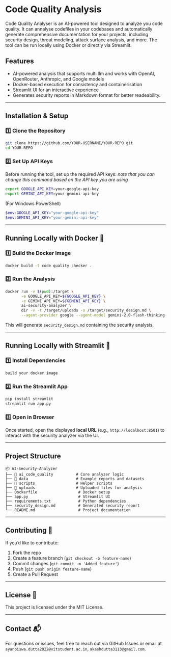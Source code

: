 # Code Quality Analysis

Code Quality Analyser is an AI-powered tool designed to analyze you code quality. It can annalyse codefiles in your codebases and automatically generate comprehensive documentation for your projects, including security design, threat modeling, attack surface analysis, and more. The tool can be run locally using Docker or directly via Streamlit.

## Features
- AI-powered analysis that supports multi llm and works with OpenAI, OpenRouter, Anthropic, and Google models
- Docker-based execution for consistency and containerisation
- Streamlit UI for an interactive experience
- Generates security reports in Markdown format for better readeability.

---

## Installation & Setup

### 1️⃣ Clone the Repository
```sh
git clone https://github.com/YOUR-USERNAME/YOUR-REPO.git
cd YOUR-REPO
```

### 2️⃣ Set Up API Keys
Before running the tool, set up the required API keys:
*note that you can change this command based on the API key you are using*
```sh
export GOOGLE_API_KEY=your-google-api-key
export GEMINI_API_KEY=your-gemini-api-key
```
(For Windows PowerShell)
```powershell
$env:GOOGLE_API_KEY="your-google-api-key"
$env:GEMINI_API_KEY="your-gemini-api-key"
```

---

## Running Locally with Docker 🐳

### 1️⃣ Build the Docker Image
```sh
docker build -t code quality checker .
```

### 2️⃣ Run the Analysis
```sh
docker run -v $(pwd):/target \
       -e GOOGLE_API_KEY=${GOOGLE_API_KEY} \
       -e GEMINI_API_KEY=${GEMINI_API_KEY} \
       ai-security-analyzer \
       dir -v -t /target/uploads -o /target/security_design.md \
       --agent-provider google --agent-model gemini-2.0-flash-thinking-exp
```
This will generate `security_design.md` containing the security analysis.

---

## Running Locally with Streamlit 🚀

### 1️⃣ Install Dependencies
```sh
build your docker image
```

### 2️⃣ Run the Streamlit App
```sh
pip install streamlit
streamlit run app.py
```

### 3️⃣ Open in Browser
Once started, open the displayed **local URL** (e.g., `http://localhost:8501`) to interact with the security analyzer via the UI.

---

## Project Structure
```
📦 AI-Security-Analyzer
├── 📂 ai_code_quality          # Core analyzer logic
├── 📂 data                     # Example reports and datasets
├── 📂 scripts                  # Helper scripts
├── 📂 uploads                  # Uploaded files for analysis
├── Dockerfile                  # Docker setup
├── app.py                      # Streamlit UI
├── requirements.txt            # Python dependencies
├── security_design.md          # Generated security report
└── README.md                   # Project documentation
```

---

## Contributing 🤝
If you’d like to contribute:
1. Fork the repo
2. Create a feature branch (`git checkout -b feature-name`)
3. Commit changes (`git commit -m 'Added feature'`)
4. Push (`git push origin feature-name`)
5. Create a Pull Request

---

## License 📜
This project is licensed under the MIT License.

---

## Contact 📬
For questions or issues, feel free to reach out via GitHub Issues or email at `ayanbiswa.dutta2022@vitstudent.ac.in`, `akashdutta3113@gmail.com`.

